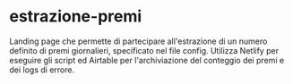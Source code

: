 # estrazione-premi
Landing page che permette di partecipare all'estrazione di un numero definito di premi giornalieri, specificato nel file config. 
Utilizza Netlify per eseguire gli script ed Airtable per l'archiviazione del conteggio dei premi e dei logs di errore.